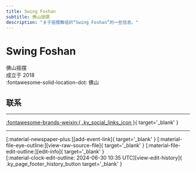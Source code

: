 ```yaml
---
title: Swing Foshan
subtitle: 佛山摇摆
description: "关于摇摆舞组织“Swing Foshan”的一些信息。"
---
```


# Swing Foshan

佛山摇摆  
成立于 2018  
:fontawesome-solid-location-dot: 佛山  


## 联系


---

 [:fontawesome-brands-weixin:{ .ky_social_links_icon }](# "佛山摇摆 OomDila"){ target='_blank' }

---

<div class="ky_page_footer" markdown>
<div class="ky_page_footer_trailing" markdown="span">
[:material-newspaper-plus:][add-event-link]{ target='_blank' }
[:material-file-eye-outline:][view-raw-source-file]{ target='_blank' }
[:material-file-edit-outline:][edit-info]{ target='_blank' }
</div>
<div class="ky_page_footer_leading" markdown="span">
[:material-clock-edit-outline: 2024-06-30 10:35 UTC][view-edit-history]{ .ky_page_footer_history_button target='_blank' }
</div>
</div>

[add-event-link]: https://github.com/swingdance/events/issues/new?assignees=&labels=add+event&projects=&template=02-add_entity.yml&title=%5Bcn%5D%20%3CName%3E&region=cn&province=Guangdong&city=Foshan&org_id=swing-fo-shan "添加活动"
[view-raw-source-file]: https://github.com/swingdance/orgs/blob/main/cn/swing-fo-shan.json "查看原始源文件"
[edit-info]: https://github.com/swingdance/orgs/issues/new?assignees=&labels=update+org&projects=&template=03-update_entity.yml&title=%5Bcn%5D%20Swing%20Foshan&region=cn&id=swing-fo-shan&name=Swing%20Foshan "编辑信息"

[view-edit-history]: https://github.com/swingdance/orgs/commits/main/cn/swing-fo-shan.json "查看编辑历史"
